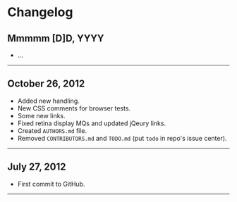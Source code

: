 # Changelog

## Mmmmm [D]D, YYYY

* ...

---

## October 26, 2012

* Added new <html> handling.
* New CSS comments for browser tests.
* Some new links.
* Fixed retina display MQs and updated jQeury links.
* Created `AUTHORS.md` file.
* Removed `CONTRIBUTORS.md` and `TODO.md` (put `todo` in repo's issue center).

---

## July 27, 2012

* First commit to GitHub.

---